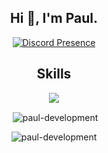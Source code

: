 <div align="center">
<h2>Hi 👋, I'm Paul.</h2>

</div>

<div align="center" width="50">

[![Discord Presence](https://lanyard.cnrad.dev/api/472788113501061141)](https://discord.com/users/472788113501061141)
  
<div align="center" width="50">


<h2 align="center">Skills </h2>
  
<p align="center">
  <a href="https://skillicons.dev">
    <img src="https://skillicons.dev/icons?i=java,vscode" />
  </a>
</p>
  
<p>&nbsp;<img align="center" src="https://github-readme-stats.vercel.app/api?username=paul-development&show_icons=true&locale=en" alt="paul-development" /></p>

<p><img align="center" src="https://github-readme-streak-stats.herokuapp.com/?user=paul-development&" alt="paul-development" /></p>
